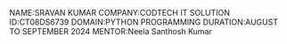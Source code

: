 NAME:SRAVAN KUMAR
COMPANY:CODTECH IT SOLUTION
ID:CT08DS6739
DOMAIN:PYTHON PROGRAMMING
DURATION:AUGUST TO  SEPTEMBER 2024
MENTOR:Neela Santhosh Kumar 
